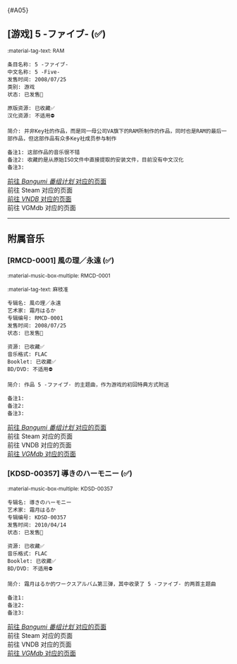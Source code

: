 [//]: # (Metadata End)

[](){#A05}

[//]: # (TXT End)

## \[游戏] 5 -ファイブ- (✅)

<small>:material-tag-text: RAM</small>

```
条目名称: 5 -ファイブ-
中文名称: 5 -Five-
发售时间: 2008/07/25
类别: 游戏
状态: 已发售🎉

原版资源: 已收藏✅
汉化资源: 不适用⛔

简介: 并非Key社的作品，而是同一母公司VA旗下的RAM所制作的作品，同时也是RAM的最后一部作品，但这部作品有众多Key社成员参与制作

备注1: 这部作品的音乐很不错
备注2: 收藏的是从原始ISO文件中直接提取的安装文件，目前没有中文汉化
备注3: 
```

<div class="result">
    <div class="grid">
        <a href="https://bgm.tv/subject/13252" class="card" target=”_blank”>
            前往 <i class="bangumi">Bangumi 番组计划</i> 对应的页面
        </a>
        <div class="card disable">
            前往 Steam 对应的页面
        </div>
        <a href="https://vndb.org/v834" class="card" target=”_blank”>
            前往 <i class="vndb">VNDB</i> 对应的页面
        </a>
        <div class="card disable">
            前往 VGMdb 对应的页面
        </div>
    </div>
</div>

---

## 附属音乐

### \[RMCD-0001] 風の理／永遠 (✅)

<small>:material-music-box-multiple: RMCD-0001</small>

<small>:material-tag-text: 麻枝准</small>

```
专辑名: 風の理／永遠
艺术家: 霜月はるか
专辑编号: RMCD-0001
发售时间: 2008/07/25
状态: 已发售🎉

资源: 已收藏✅
音乐格式: FLAC
Booklet: 已收藏✅
BD/DVD: 不适用⛔

简介: 作品 5 -ファイブ- 的主题曲，作为游戏的初回特典方式附送

备注1: 
备注2: 
备注3: 
```

<div class="result">
    <div class="grid">
        <a href="https://bgm.tv/subject/9627" class="card" target=”_blank”>
            前往 <i class="bangumi">Bangumi 番组计划</i> 对应的页面
        </a>
        <div class="card disable">
            前往 Steam 对应的页面
        </div>
        <div class="card disable">
            前往 VNDB 对应的页面
        </div>
        <a href="https://vgmdb.net/album/9683" class="card" target=”_blank”>
            前往 <i class="vgmdb">VGMdb</i> 对应的页面
        </a>
    </div>
</div>

### \[KDSD-00357] 導きのハーモニー (✅)

<small>:material-music-box-multiple: KDSD-00357</small>

```
专辑名: 導きのハーモニー
艺术家: 霜月はるか
专辑编号: KDSD-00357
发售时间: 2010/04/14
状态: 已发售🎉

资源: 已收藏✅
音乐格式: FLAC
Booklet: 已收藏✅
BD/DVD: 不适用⛔

简介: 霜月はるか的ワークスアルバム第三弹，其中收录了 5 -ファイブ- 的两首主题曲

备注1: 
备注2: 
备注3: 
```

<div class="result">
    <div class="grid">
        <a href="https://bgm.tv/subject/4837" class="card" target=”_blank”>
            前往 <i class="bangumi">Bangumi 番组计划</i> 对应的页面
        </a>
        <div class="card disable">
            前往 Steam 对应的页面
        </div>
        <div class="card disable">
            前往 VNDB 对应的页面
        </div>
        <a href="https://vgmdb.net/album/17836" class="card" target=”_blank”>
            前往 <i class="vgmdb">VGMdb</i> 对应的页面
        </a>
    </div>
</div>

